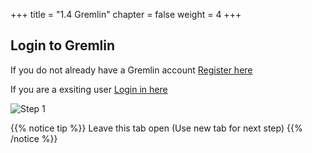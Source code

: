 +++
title = "1.4 Gremlin"
chapter = false
weight = 4
+++

## Login to Gremlin 

If you do not already have a Gremlin account [Register here](https://gremlin.com/free)

If you are a exsiting user [Login in here](https://app.gremlin.com/login)


![Step 1](/images/lab1/gremlin_dashboard.png)

{{% notice tip %}}
Leave this tab open (Use new tab for next step)
{{% /notice %}}

